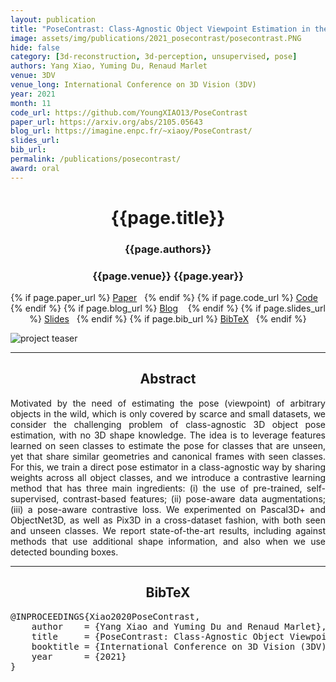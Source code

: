 ```yaml
---
layout: publication
title: "PoseContrast: Class-Agnostic Object Viewpoint Estimation in the Wild with Pose-Aware Contrastive Learning"
image: assets/img/publications/2021_posecontrast/posecontrast.PNG
hide: false
category: [3d-reconstruction, 3d-perception, unsupervised, pose]
authors: Yang Xiao, Yuming Du, Renaud Marlet
venue: 3DV
venue_long: International Conference on 3D Vision (3DV)
year: 2021
month: 11
code_url: https://github.com/YoungXIAO13/PoseContrast
paper_url: https://arxiv.org/abs/2105.05643
blog_url: https://imagine.enpc.fr/~xiaoy/PoseContrast/
slides_url:
bib_url:
permalink: /publications/posecontrast/
award: oral
---
```


<h1 align="center"> {{page.title}} </h1>
<!-- Simple call of authors -->
<!-- <h3 align="center"> {{page.authors}} </h3> -->
<!-- Alternatively you can add links to author pages -->

<h3 align="center"> {{page.authors}} </h3>


<h3 align="center"> {{page.venue}} {{page.year}} </h3>

<div align="center">
  <p>
    {% if page.paper_url %}
    <a href="{{ page.paper_url }}"><i class="far fa-file-pdf"></i> Paper</a>&nbsp;&nbsp;
    {% endif %}
    {% if page.code_url %}
    <a href="{{ page.code_url }}"><i class="fab fa-github"></i> Code</a> &nbsp;&nbsp;
    {% endif %}
    {% if page.blog_url %}
    <a href="{{ page.blog_url }}"><i class="fab fa-blogger"></i> Blog</a> &nbsp;&nbsp;
    {% endif %}
    {% if page.slides_url %}
    <a href="{{ page.slides_url }}"><i class="far fa-file-pdf"></i> Slides</a>&nbsp;&nbsp;
    {% endif %}
    {% if page.bib_url %}
    <a href="{{ page.bib_url}}"><i class="far fa-file-alt"></i> BibTeX</a>&nbsp;&nbsp;
    {% endif %}
  </p>
</div>

<div class="publication-teaser">
    <img src="../../{{ page.image }}" alt="project teaser"/>
</div>


<hr>

<h2  align="center"> Abstract</h2>

<p align="justify">
Motivated by the need of estimating the pose (viewpoint) of arbitrary objects in the wild, which is only covered by scarce and small datasets, we consider the challenging problem of class-agnostic 3D object pose estimation, with no 3D shape knowledge. The idea is to leverage features learned on seen classes to estimate the pose for classes that are unseen, yet that share similar geometries and canonical frames with seen classes. For this, we train a direct pose estimator in a class-agnostic way by sharing weights across all object classes, and we introduce a contrastive learning method that has three main ingredients: (i) the use of pre-trained, self-supervised, contrast-based features; (ii) pose-aware data augmentations; (iii) a pose-aware contrastive loss. We experimented on Pascal3D+ and ObjectNet3D, as well as Pix3D in a cross-dataset fashion, with both seen and unseen classes. We report state-of-the-art results, including against methods that use additional shape information, and also when we use detected bounding boxes.
</p>


<hr>


<h2  align="center">BibTeX</h2>
<left>
  <pre class="bibtex-box">
@INPROCEEDINGS{Xiao2020PoseContrast,
    author    = {Yang Xiao and Yuming Du and Renaud Marlet},
    title     = {PoseContrast: Class-Agnostic Object Viewpoint Estimation in the Wild with Pose-Aware Contrastive Learning},
    booktitle = {International Conference on 3D Vision (3DV)},
    year      = {2021}
}
</pre>
</left>

<br>
